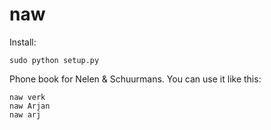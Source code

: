 naw
===

Install:

    sudo python setup.py

Phone book for Nelen & Schuurmans. You can use it like this:

    naw verk
    naw Arjan
    naw arj


